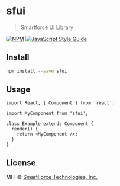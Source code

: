 # sfui

> Smartforce UI Library

[![NPM](https://img.shields.io/npm/v/sfui.svg)](https://www.npmjs.com/package/sfui)
[![JavaScript Style Guide](https://img.shields.io/badge/code_style-standard-brightgreen.svg)](https://standardjs.com)

## Install

```bash
npm install --save sfui
```

## Usage

```tsx
import React, { Component } from 'react';

import MyComponent from 'sfui';

class Example extends Component {
  render() {
    return <MyComponent />;
  }
}
```

## License

MIT © [SmartForce Technologies, Inc.](https://github.com/AdventosCorp)
